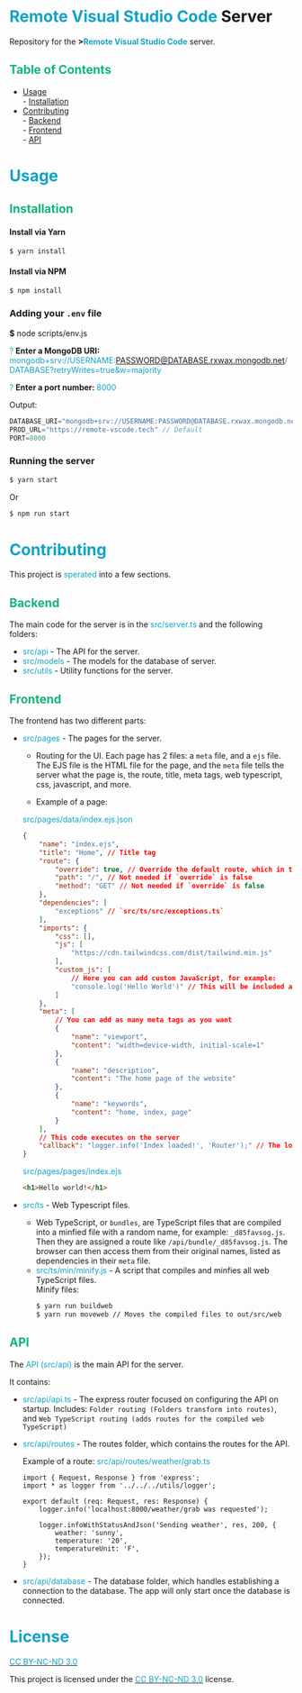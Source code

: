 # <span style="color: #12a3c6;">Remote Visual Studio Code</span> Server

Repository for the <span style="font-weight: bold">><span style="color: #12a3c6;">Remote Visual Studio Code</span></span> server.

## <span style="color: #0eb676;">Table of Contents</span>

<ul>

<li><a href="#usage">Usage</a></li>
    - <a href="#installation">Installation</a>
<li><a href="#contributing">Contributing</a></li>
    - <a href="#backend">Backend</a>
    <br>
    - <a href="#frontend">Frontend</a>
    <br>
    - <a href="#api">API</a>

</ul>

<div id="usage">

# <span style="color: #12a3c6;">Usage</span>

<div id="installation">

## <span style="color: #0eb676;">Installation</span>

#### Install via Yarn

```bash
$ yarn install
```

#### Install via NPM

```bash
$ npm install
```

### Adding your `.env` file

<p><span style="font-weight: bold">$</span> node scripts/env.js

<span style="color: #0eb676;">? </span><span style="font-weight: bold">Enter a MongoDB URI: </span><span style="color: #12a3c6;">mongodb+srv://USERNAME:PASSWORD@DATABASE.rxwax.mongodb.net/DATABASE?retryWrites=true&w=majority</span>

<span style="color: #0eb676;">? </span><span style="font-weight: bold">Enter a port number: </span><span style="color: #12a3c6;">8000</span>

</p>

Output:

```d
DATABASE_URI="mongodb+srv://USERNAME:PASSWORD@DATABASE.rxwax.mongodb.net/DATABASE?retryWrites=true&w=majority"
PROD_URL="https://remote-vscode.tech" // Default
PORT=8000
```

### Running the server

```bash
$ yarn start
```

Or

```bash
$ npm run start
```

</div>
</div>

<div id="contributing">

# <span style="color: #12a3c6;">Contributing</span>

This project is <span style="color: #12a3c6;">sperated</span> into a few sections.

<div id="backend">

## <span style="color: #0eb676;">Backend</span>

The main code for the server is in the <span style="color: #12a3c6;">src/server.ts</span> and the following folders:

-   <span style="color: #12a3c6;">src/api</span> - The API for the server.
-   <span style="color: #12a3c6;">src/models</span> - The models for the database of server.
-   <span style="color: #12a3c6;">src/utils</span> - Utility functions for the server.

</div>

<div id="frontend">

## <span style="color: #0eb676;">Frontend</span>

The frontend has two different parts:

-   <span style="color: #12a3c6;">src/pages</span> - The pages for the server.

    -   Routing for the UI. Each page has 2 files: a `meta` file, and a `ejs` file. The EJS file is the HTML file for the page, and the `meta` file tells the server what the page is, the route, title, meta tags, web typescript, css, javascript, and more.

    -   Example of a page:

    <span style="color: #12a3c6;">src/pages/data/index.ejs.json</span>

    ```JSON
    {
        "name": "index.ejs",
        "title": "Home", // Title tag
        "route": {
            "override": true, // Override the default route, which in this case would be `/index`
            "path": "/", // Not needed if `override` is false
            "method": "GET" // Not needed if `override` is false
        },
        "dependencies": [
            "exceptions" // `src/ts/src/exceptions.ts`
        ],
        "imports": {
            "css": [],
            "js": [
                "https://cdn.tailwindcss.com/dist/tailwind.min.js"
            ],
            "custom_js": [
                // Here you can add custom JavaScript, for example:
                "console.log('Hello World')" // This will be included as a <script> tag on the page
            ]
        },
        "meta": [
            // You can add as many meta tags as you want
            {
                "name": "viewport",
                "content": "width=device-width, initial-scale=1"
            },
            {
                "name": "description",
                "content": "The home page of the website"
            },
            {
                "name": "keywords",
                "content": "home, index, page"
            }
        ],
        // This code executes on the server
        "callback": "logger.info('Index loaded!', 'Router');" // The logger class is default imported for all callbacks
    }
    ```

    <span style="color: #12a3c6;">src/pages/pages/index.ejs</span>

    ```html
    <h1>Hello world!</h1>
    ```

-   <span style="color: #12a3c6;">src/ts</span> - Web Typescript files.
    -   Web TypeScript, or `bundles`, are TypeScript files that are compiled into a minfied file with a random name, for example: `_d85favsog.js`. Then they are assigned a route like `/api/bundle/_d85favsog.js`. The browser can then access them from their original names, listed as dependencies in their `meta` file.
    -   <span style="color: #12a3c6;">src/ts/min/minify.js</span> - A script that compiles and minfies all web TypeScript files.
        <br>
        Minify files:
        ```bash
        $ yarn run buildweb
        $ yarn run moveweb // Moves the compiled files to out/src/web
        ```

</div>

<div id="api">

## <span style="color: #0eb676;">API</span>

The <span style="color: #12a3c6;">API (src/api)</span> is the main API for the server.

It contains:

-   <span style="color: #12a3c6;">src/api/api.ts</span> - The express router focused on configuring the API on startup. Includes: `Folder routing (Folders transform into routes)`, and `Web TypeScript routing (adds routes for the compiled web TypeScript)`

-   <span style="color: #12a3c6;">src/api/routes</span> - The routes folder, which contains the routes for the API.

    Example of a route:
    <span style="color: #12a3c6;">src/api/routes/weather/grab.ts</span>

    ```TS
    import { Request, Response } from 'express';
    import * as logger from '../../../utils/logger';

    export default (req: Request, res: Response) {
        logger.info('localhost:8000/weather/grab was requested');

        logger.infoWithStatusAndJson('Sending weather', res, 200, {
            weather: 'sunny',
            temperature: '20',
            temperatureUnit: 'F',
        });
    }
    ```

-   <span style="color: #12a3c6;">src/api/database</span> - The database folder, which handles establishing a connection to the database. The app will only start once the database is connected.

</div>

</div>

# <span style="color: #12a3c6;">License</span>

<a href="https://creativecommons.org/licenses/by-nc-nd/3.0/legalcode"><span style="color: #12a3c6;">CC BY-NC-ND 3.0</span></a>

This project is licensed under the <a href="https://creativecommons.org/licenses/by-nc-nd/3.0/legalcode"><span style="color: #12a3c6;">CC BY-NC-ND 3.0</span></a> license.
